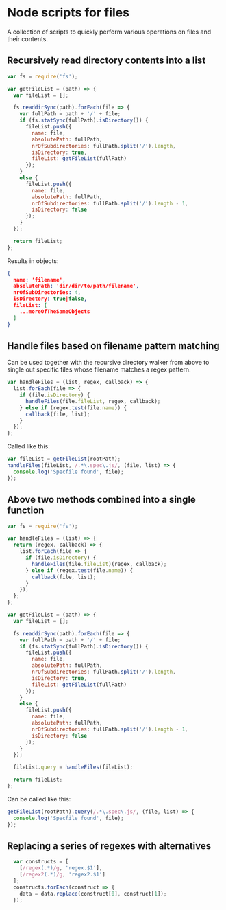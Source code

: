 # Node scripts for files

A collection of scripts to quickly perform various operations on files and their contents.

## Recursively read directory contents into a list

```javascript
var fs = require('fs');

var getFileList = (path) => {
  var fileList = [];

  fs.readdirSync(path).forEach(file => {
    var fullPath = path + '/' + file;
    if (fs.statSync(fullPath).isDirectory()) {
      fileList.push({
        name: file,
        absolutePath: fullPath,
        nrOfSubdirectories: fullPath.split('/').length,
        isDirectory: true,
        fileList: getFileList(fullPath)
      });
    }
    else {
      fileList.push({
        name: file,
        absolutePath: fullPath,
        nrOfSubdirectories: fullPath.split('/').length - 1,
        isDirectory: false
      });
    }
  });

  return fileList;
};
```

Results in objects:
```json
{
  name: 'filename',
  absolutePath: 'dir/dir/to/path/filename',
  nrOfSubDirectories: 4,
  isDirectory: true|false,
  fileList: [
    ...moreOfTheSameObjects
  ]
}
```

## Handle files based on filename pattern matching

Can be used together with the recursive directory walker from above to single out specific files whose
filename matches a regex pattern.

```javascript
var handleFiles = (list, regex, callback) => {
  list.forEach(file => {
    if (file.isDirectory) {
      handleFiles(file.fileList, regex, callback);
    } else if (regex.test(file.name)) {
      callback(file, list);
    }
  });
};
```

Called like this:
```javascript
var fileList = getFileList(rootPath);
handleFiles(fileList, /.*\.spec\.js/, (file, list) => {
  console.log('Specfile found', file);
});
```

## Above two methods combined into a single function
```javascript
var fs = require('fs');

var handleFiles = (list) => {
  return (regex, callback) => {
    list.forEach(file => {
      if (file.isDirectory) {
        handleFiles(file.fileList)(regex, callback);
      } else if (regex.test(file.name)) {
        callback(file, list);
      }
    });
  };
};

var getFileList = (path) => {
  var fileList = [];

  fs.readdirSync(path).forEach(file => {
    var fullPath = path + '/' + file;
    if (fs.statSync(fullPath).isDirectory()) {
      fileList.push({
        name: file,
        absolutePath: fullPath,
        nrOfSubdirectories: fullPath.split('/').length,
        isDirectory: true,
        fileList: getFileList(fullPath)
      });
    }
    else {
      fileList.push({
        name: file,
        absolutePath: fullPath,
        nrOfSubdirectories: fullPath.split('/').length - 1,
        isDirectory: false
      });
    }
  });

  fileList.query = handleFiles(fileList);

  return fileList;
};
```

Can be called like this:
```javascript
getFileList(rootPath).query(/.*\.spec\.js/, (file, list) => {
  console.log('Specfile found', file);
});
```

## Replacing a series of regexes with alternatives
```javascript
  var constructs = [
    [/regex(.*)/g, 'regex.$1'],
    [/regex2(.*)/g, 'regex2.$1']
  ];
  constructs.forEach(construct => {
    data = data.replace(construct[0], construct[1]);
  });
```
